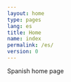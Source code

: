 ```yaml
---
layout: home
type: pages
lang: es
title: Home
name: index
permalink: /es/
version: 0
---
```


Spanish home page
